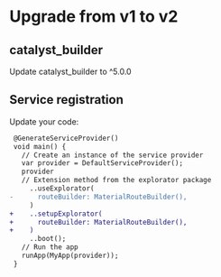 # Upgrade from v1 to v2

## catalyst_builder

Update catalyst_builder to ^5.0.0

## Service registration

Update your code:
```diff
 @GenerateServiceProvider()
 void main() {
   // Create an instance of the service provider
   var provider = DefaultServiceProvider();
   provider
   // Extension method from the explorator package
     ..useExplorator(
-      routeBuilder: MaterialRouteBuilder(),
     )
+    ..setupExplorator(
+      routeBuilder: MaterialRouteBuilder(),
+    )
     ..boot();
   // Run the app
   runApp(MyApp(provider));
 }
```
